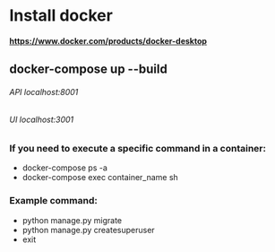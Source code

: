 # Install docker
#### https://www.docker.com/products/docker-desktop

## docker-compose up --build

###### API localhost:8001
###### UI localhost:3001


### If you need to execute a specific command in a container:
* docker-compose ps -a
* docker-compose exec container_name sh
### Example command:
* python manage.py migrate
* python manage.py createsuperuser
* exit